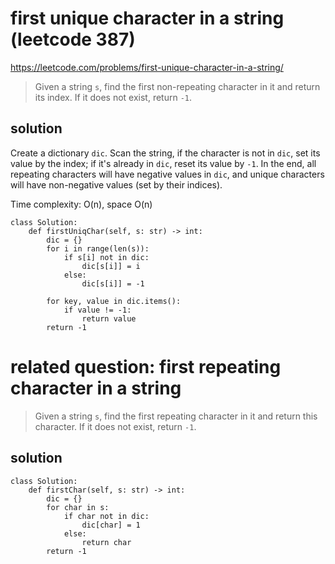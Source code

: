 # first unique character in a string (leetcode 387)

https://leetcode.com/problems/first-unique-character-in-a-string/

> Given a string `s`, find the first non-repeating character in it and return its index. If it does not exist, return `-1`.

## solution

Create a dictionary `dic`. Scan the string, if the character is not in `dic`, set its value by the index; if it's already in `dic`, reset
its value by `-1`. In the end, all repeating characters will have negative values in `dic`, and unique characters will have non-negative values
(set by their indices).

Time complexity: O(n), space O(n)

```
class Solution:
    def firstUniqChar(self, s: str) -> int:
        dic = {}
        for i in range(len(s)):
            if s[i] not in dic:
                dic[s[i]] = i
            else:
                dic[s[i]] = -1
        
        for key, value in dic.items():
            if value != -1:
                return value
        return -1
```

# related question: first repeating character in a string

> Given a string `s`, find the first repeating character in it and return this character. If it does not exist, return `-1`.

## solution

```
class Solution:
    def firstChar(self, s: str) -> int:
        dic = {}
        for char in s:
            if char not in dic:
                dic[char] = 1
            else:
                return char
        return -1
```
